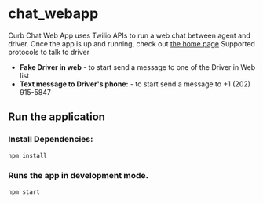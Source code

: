 # chat_webapp

Curb Chat Web App uses Twilio APIs to run a web chat between agent and driver. 
Once the app is up and running, check out [the home page](http://localhost:4567)
Supported protocols to talk to driver 
- **Fake Driver in web** - to start send a message to one of the Driver in Web list
- **Text message to Driver's phone:** - to start send a message to +1 (202) 915-5847

## Run the application
### Install Dependencies:
```bash
npm install
```

### Runs the app in development mode.
```bash
npm start
```